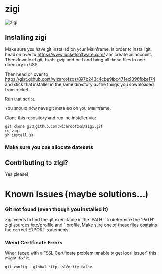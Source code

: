 # zigi
![zigi](https://user-images.githubusercontent.com/117615/69496216-051d1580-0ed0-11ea-9ea5-cf0d9153482c.png)
## Installing zigi

Make sure you have git installed on your Mainframe. 
In order to install git, head on over to https://www.rocketsoftware.com/ and create an account.
Then download git, bash, gzip and perl and bring all those files to one directory in USS.

Then head on over to https://gist.github.com/wizardofzos/897b243d4cbe9fbc471ec1396fbbe174 and stick that installer in the
same directory as the things you downloaded from rocket.

Run that script.

You should now have git installed on you Mainframe.

Clone this repository and run the installer via: 

    git clone git@github.com:wizardofzos/zigi.git
    cd zigi
    sh install.sh
    
### Make sure you can allocate datesets 


## Contributing to zigi?

Yes please!


# Known Issues (maybe solutions...)

### Git not found (even though you installed it)
Zigi needs to find the git executable in the 'PATH'. To determine the 'PATH' zigi sources /etc/proifile and ˜.profile.
Make sure one of these files contains the correct EXPORT statements.

### Weird Certificate Errors
When faced with a "SSL Certificate problem: unable to get local issuer" this might 'fix' it.

    git config --global http.sslVerify false

